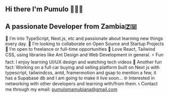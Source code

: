 ## Hi there I'm Pumulo 👋🏽😁

## A passionate Developer from Zambia🇿🇲

🌱 I’m into TypeScript, Next.js, etc and passionate about learning new things every day.
👯 I’m looking to collaborate on Open Source and Startup Projects
🤝 I’m open to freelance or full-time opportunities
💬 Love React, Tailwind CSS, using libraries like Ant Design and Web Development in general.
⚡ Fun fact: I enjoy learning UI/UX design and watching tech videos
🤔 Another fun fact: Working on a full car buying and selling platform built on Next js with typescript, tailwindcss, antd, framermotion and gsap to mention a few, it has a Supabase db and I am going to make it live soon...
🌐 Interested in networking with other developers and learning with/from them.
📞 Contact me through my email: pumulomamubiana@gmail.com
<!--
**NeXTendo/NeXTendo** is a ✨ _special_ ✨ repository because its `README.md` (this file) appears on your GitHub profile.

Here are some ideas to get you started:

- 🔭 I’m currently working on ...
- 🌱 I’m currently learning ...
- 👯 I’m looking to collaborate on ...
- 🤔 I’m looking for help with ...
- 💬 Ask me about ...
- 📫 How to reach me: ...
- 😄 Pronouns: ...
- ⚡ Fun fact: ...
-->
